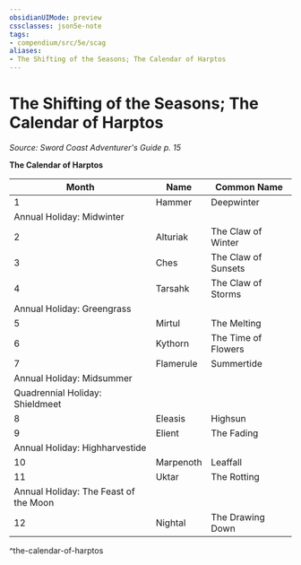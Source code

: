 ```yaml
---
obsidianUIMode: preview
cssclasses: json5e-note
tags:
- compendium/src/5e/scag
aliases:
- The Shifting of the Seasons; The Calendar of Harptos
---
```

# The Shifting of the Seasons; The Calendar of Harptos
*Source: Sword Coast Adventurer's Guide p. 15* 

**The Calendar of Harptos**

| Month | Name | Common Name |
|-------|------|-------------|
| 1 | Hammer | Deepwinter |
| Annual Holiday: Midwinter |  |  |
| 2 | Alturiak | The Claw of Winter |
| 3 | Ches | The Claw of Sunsets |
| 4 | Tarsahk | The Claw of Storms |
| Annual Holiday: Greengrass |  |  |
| 5 | Mirtul | The Melting |
| 6 | Kythorn | The Time of Flowers |
| 7 | Flamerule | Summertide |
| Annual Holiday: Midsummer |  |  |
| Quadrennial Holiday: Shieldmeet |  |  |
| 8 | Eleasis | Highsun |
| 9 | Elient | The Fading |
| Annual Holiday: Highharvestide |  |  |
| 10 | Marpenoth | Leaffall |
| 11 | Uktar | The Rotting |
| Annual Holiday: The Feast of the Moon |  |  |
| 12 | Nightal | The Drawing Down |
^the-calendar-of-harptos